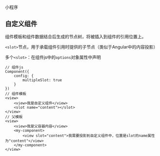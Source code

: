 
小程序

## 自定义组件

组件模板和组件数据结合后生成的节点树，将被插入到组件的引用位置上。

`<slot>`节点，用于承载组件引用时提供的子节点（类似于Angular中的内容投影）

多个`<slot>`：在组件js中的`options`对象属性中声明

```
// 组件js
Component({
    config: {
        multipleSlot: true
    }
})
// 组件模板 
<view>
	<view>我是自定义组件</view>
	<slot name="content"></slot>
</view>	
// 父模板
<view>
	<view>我是父容器内容</view>
	<my-component>
		<view slot="content">我需要投影到自定义组件中，位置是slot的name属性为"content"</view>
	</my-component>
</view>
```

